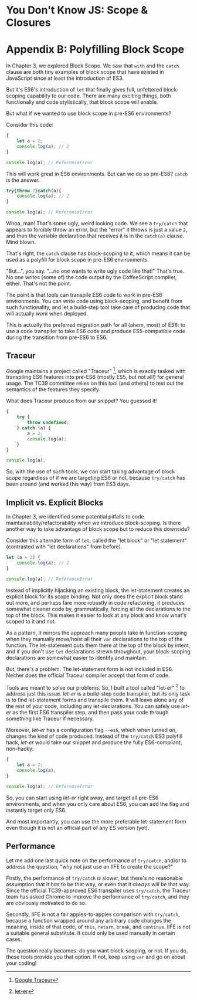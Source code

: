 # You Don't Know JS: Scope & Closures
# Appendix B: Polyfilling Block Scope

In Chapter 3, we explored Block Scope. We saw that `with` and the `catch` clause are both tiny examples of block scope that have existed in JavaScript since at least the introduction of ES3.

But it's ES6's introduction of `let` that finally gives full, unfettered block-scoping capability to our code. There are many exciting things, both functionally and code stylistically, that block scope will enable.

But what if we wanted to use block scope in pre-ES6 environments?

Consider this code:

```js
{
	let a = 2;
	console.log(a); // 2
}

console.log(a); // ReferenceError
```

This will work great in ES6 environments. But can we do so pre-ES6? `catch` is the answer.

```js
try{throw 2}catch(a){
	console.log(a); // 2
}

console.log(a); // ReferenceError
```

Whoa, man! That's some ugly, weird looking code. We see a `try/catch` that appears to forcibly throw an error, but the "error" it throws is just a value `2`, and then the variable declaration that receives it is in the `catch(a)` clause. Mind blown.

That's right, the `catch` clause has block-scoping to it, which means it can be used as a polyfill for block scope in pre-ES6 environments.

"But...", you say. "...no one wants to write ugly code like that!" That's true. No one writes (some of) the code output by the CoffeeScript compiler, either. That's not the point.

The point is that tools can transpile ES6 code to work in pre-ES6 environments. You can write code using block-scoping, and benefit from such functionality, and let a build-step tool take care of producing code that will actually *work* when deployed.

This is actually the preferred migration path for all (ahem, most) of ES6: to use a code transpiler to take ES6 code and produce ES5-compatible code during the transition from pre-ES6 to ES6.

## Traceur

Google maintains a project called "Traceur" [^note-traceur], which is exactly tasked with transpiling ES6 features into pre-ES6 (mostly ES5, but not all!) for general usage. The TC39 committee relies on this tool (and others) to test out the semantics of the features they specify.

What does Traceur produce from our snippet? You guessed it!

```js
{
	try {
		throw undefined;
	} catch (a) {
		a = 2;
		console.log(a);
	}
}

console.log(a);
```

So, with the use of such tools, we can start taking advantage of block scope regardless of if we are targeting ES6 or not, because `try/catch` has been around (and worked this way) from ES3 days.

## Implicit vs. Explicit Blocks

In Chapter 3, we identified some potential pitfalls to code maintainability/refactorability when we introduce block-scoping. Is there another way to take advantage of block scope but to reduce this downside?

Consider this alternate form of `let`, called the "let block" or "let statement" (contrasted with "let declarations" from before).

```js
let (a = 2) {
	console.log(a); // 2
}

console.log(a); // ReferenceError
```

Instead of implicitly hijacking an existing block, the let-statement creates an explicit block for its scope binding. Not only does the explicit block stand out more, and perhaps fare more robustly in code refactoring, it produces somewhat cleaner code by, grammatically, forcing all the declarations to the top of the block. This makes it easier to look at any block and know what's scoped to it and not.

As a pattern, it mirrors the approach many people take in function-scoping when they manually move/hoist all their `var` declarations to the top of the function. The let-statement puts them there at the top of the block by intent, and if you don't use `let` declarations strewn throughout, your block-scoping declarations are somewhat easier to identify and maintain.

But, there's a problem. The let-statement form is not included in ES6. Neither does the official Traceur compiler accept that form of code.

Tools are meant to solve our problems. So, I built a tool called "let-er" [^note-let-er] to address just this issue. *let-er* is a build-step code transpiler, but its only task is to find let-statement forms and transpile them. It will leave alone any of the rest of your code, including any let-declarations. You can safely use *let-er* as the first ES6 transpiler step, and then pass your code through something like Traceur if necessary.

Moreover, *let-er* has a configuration flag `--es6`, which when turned on, changes the kind of code produced. Instead of the `try/catch` ES3 polyfill hack, *let-er* would take our snippet and produce the fully ES6-compliant, non-hacky:

```js
{
	let a = 2;
	console.log(a);
}

console.log(a); // ReferenceError
```

So, you can start using *let-er* right away, and target all pre-ES6 environments, and when you only care about ES6, you can add the flag and instantly target only ES6.

And most importantly, you can use the more preferable let-statement form even though it is not an official part of any ES version (yet).

## Performance

Let me add one last quick note on the performance of `try/catch`, and/or to address the question, "why not just use an IIFE to create the scope?"

Firstly, the performance of `try/catch` *is* slower, but there's no reasonable assumption that it *has* to be that way, or even that it *always will be* that way. Since the official TC39-approved ES6 transpiler uses `try/catch`, the Traceur team has asked Chrome to improve the performance of `try/catch`, and they are obviously motivated to do so.

Secondly, IIFE is not a fair apples-to-apples comparison with `try/catch`, because a function wrapped around any arbitrary code changes the meaning, inside of that code, of `this`, `return`, `break`, and `continue`. IIFE is not a suitable general substitute. It could only be used manually in certain cases.

The question really becomes: do you want block-scoping, or not. If you do, these tools provide you that option. If not, keep using `var` and go on about your coding!

[^note-traceur]: [Google Traceur](http://traceur-compiler.googlecode.com/git/demo/repl.html)

[^note-let-er]: [let-er](https://github.com/getify/let-er)
